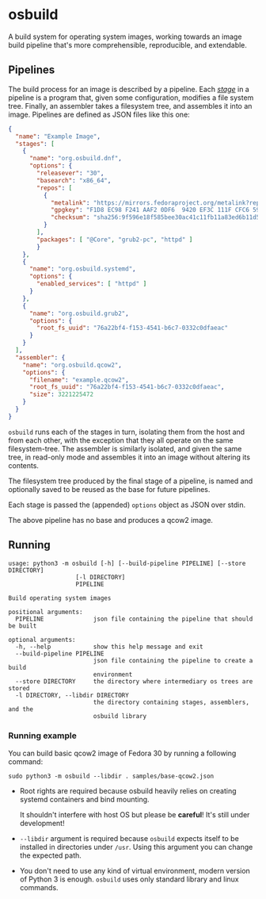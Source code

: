 # osbuild

A build system for operating system images, working towards an image build
pipeline that's more comprehensible, reproducible, and extendable.

## Pipelines

The build process for an image is described by a pipeline. Each
[*stage*](/stages) in a pipeline is a program that, given some configuration,
modifies a file system tree. Finally, an assembler takes a filesystem tree, and
assembles it into an image. Pipelines are defined as JSON files like this one:

```json
{
  "name": "Example Image",
  "stages": [
    {
      "name": "org.osbuild.dnf",
      "options": {
        "releasever": "30",
        "basearch": "x86_64",
        "repos": [
          {
            "metalink": "https://mirrors.fedoraproject.org/metalink?repo=fedora-$releasever&arch=$basearch",
            "gpgkey": "F1D8 EC98 F241 AAF2 0DF6  9420 EF3C 111F CFC6 59B9",
            "checksum": "sha256:9f596e18f585bee30ac41c11fb11a83ed6b11d5b341c1cb56ca4015d7717cb97"
          }
        ],
        "packages": [ "@Core", "grub2-pc", "httpd" ]
        }
    },
    {
      "name": "org.osbuild.systemd",
      "options": {
        "enabled_services": [ "httpd" ]
      }
    },
    {
      "name": "org.osbuild.grub2",
      "options": {
        "root_fs_uuid": "76a22bf4-f153-4541-b6c7-0332c0dfaeac"
      }
    }
  ],
  "assembler": {
    "name": "org.osbuild.qcow2",
    "options": {
      "filename": "example.qcow2",
      "root_fs_uuid": "76a22bf4-f153-4541-b6c7-0332c0dfaeac",
      "size": 3221225472
    }
  }
}
```

`osbuild` runs each of the stages in turn, isolating them from the host and
from each other, with the exception that they all operate on the same
filesystem-tree. The assembler is similarly isolated, and given the same
tree, in read-only mode and assembles it into an image without altering
its contents.

The filesystem tree produced by the final stage of a pipeline, is named
and optionally saved to be reused as the base for future pipelines.

Each stage is passed the (appended) `options` object as JSON over stdin.

The above pipeline has no base and produces a qcow2 image.

## Running

```
usage: python3 -m osbuild [-h] [--build-pipeline PIPELINE] [--store DIRECTORY]
                   [-l DIRECTORY]
                   PIPELINE

Build operating system images

positional arguments:
  PIPELINE              json file containing the pipeline that should be built

optional arguments:
  -h, --help            show this help message and exit
  --build-pipeline PIPELINE
                        json file containing the pipeline to create a build
                        environment
  --store DIRECTORY     the directory where intermediary os trees are stored
  -l DIRECTORY, --libdir DIRECTORY
                        the directory containing stages, assemblers, and the
                        osbuild library
```

### Running example

You can build basic qcow2 image of Fedora 30 by running a following command:

```
sudo python3 -m osbuild --libdir . samples/base-qcow2.json
```

- Root rights are required because osbuild heavily relies on creating
  systemd containers and bind mounting.

  It shouldn't interfere with host OS but please be **careful**! It's still under
  development!

- `--libdir` argument is required because `osbuild` expects itself to be
  installed in directories under `/usr`. Using this argument you can change
  the expected path.

- You don't need to use any kind of virtual environment, modern version of
  Python 3 is enough. `osbuild` uses only standard library and linux commands.

